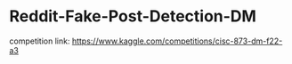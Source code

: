 # Reddit-Fake-Post-Detection-DM
 
competition link: https://www.kaggle.com/competitions/cisc-873-dm-f22-a3

